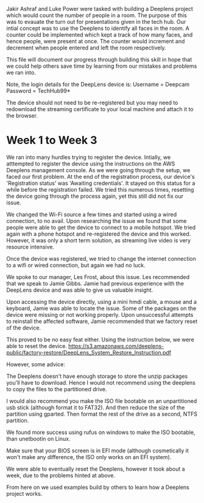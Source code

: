 Jakir Ashraf and Luke Power were tasked with building a Deeplens project which would count the number of people in a room. 
The purpose of this was to evauate the turn out for presentations given in the tech hub. Our intial concept was to use the Deeplens to identify all faces in the room. A counter could be implemented which kept a track of how many faces, and hence people, were present at once. The counter would increment and decrement when people entered and left the room respectively.

This file will document our progress through building this skill in hope that we could help others save time by learning from our mistakes and problems we ran into.

Note, the login details for the DeepLens device is:
Username = Deepcam
Password = TechHub99*

The device should not need to be re-registered but you may need to redownload the streaming certificate to your local machine and attach it to the browser.

# Week 1 to Week 3

We ran into many hurdles trying to register the device. Intially, we atttempted to register the device using the instructions on the AWS Deeplens management console.
As we were going through the setup, we faced our first problem. At the end of the registration process, our device's 'Registration status' was 'Awaiting credentials'. It stayed on this status for a while before the registration failed. We tried this numerous times, resetting the device going through the process again, yet this still did not fix our issue.

We changed the Wi-Fi source a few times and started using a wired connection, to no avail. Upon researching the issue we found that some people were able to get the device to connect to a mobile hotspot. We tried again with a phone hotspot and re-registered the device and this worked. However, it was only a short term solution, as streaming live video is very resource intensive. 

Once the device was registered, we tried to change the internet connection to a wifi or wired connection, but again we had no luck.

We spoke to our manager, Les Frost, about this issue. Les recommended that we speak to Jamie Gibbs. Jamie had previous experience with the DeepLens device and was able to give us valuable insight.

Upon accessing the device directly, using a mini hmdi cable, a mouse and a keyboard, Jamie was able to locate the issue. Some of the packages on the device were missing or not working properly. Upon unsuccessful attempts to reinstall the affected software, Jamie recommended that we factory reset of the device.

This proved to be no easy feat either. Using the instruction below, we were able to reset the device.
https://s3.amazonaws.com/deeplens-public/factory-restore/DeepLens_System_Restore_Instruction.pdf

However, some advice:

The Deeplens doesn't have enough storage to store the unzip packages you'll have to download. Hence I would not recommend using the deeplens to copy the files to the partitioned drive.

I would also recommend you make the ISO file bootable on an unpartitioned usb stick (although format it to FAT32). And then reduce the size of the partition using gparted. Then format the rest of the drive as a second, NTFS partition.

We found more success using rufus on windows to make the ISO bootable, than unetbootin on Linux.

Make sure that your BIOS screen is in EFI mode (although cosmetically it won't make any difference, the ISO only works on an EFI system). 

We were able to eventually reset the Deeplens, however it took about a week, due to the problems hinted at above.

From here on we used examples build by others to learn how a Deeplens project works.




